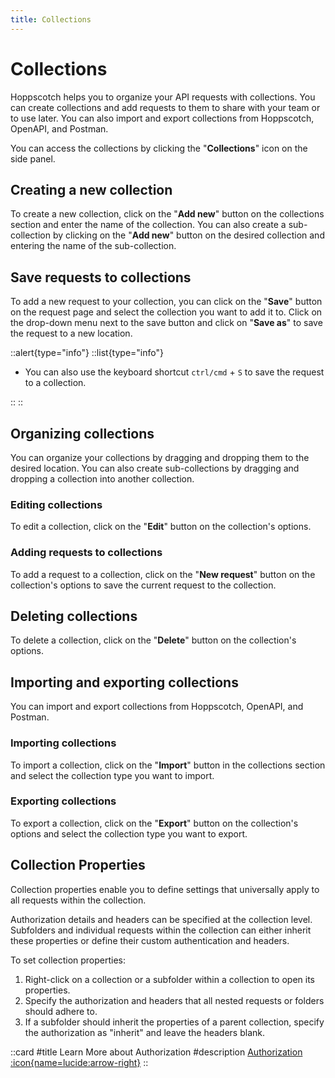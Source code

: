 ```yaml
---
title: Collections
---
```


# Collections

Hoppscotch helps you to organize your API requests with collections. You can create collections and add requests to them to share with your team or to use later. You can also import and export collections from Hoppscotch, OpenAPI, and Postman.

<ZoomableImage src="features/collections" extension="png" alt="Hoppscotch Collections" />

You can access the collections by clicking the "**Collections**" icon on the side panel.

## Creating a new collection

To create a new collection, click on the "**Add new**" button on the collections section and enter the name of the collection. You can also create a sub-collection by clicking on the "**Add new**" button on the desired collection and entering the name of the sub-collection.

## Save requests to collections

To add a new request to your collection, you can click on the "**Save**" button on the request page and select the collection you want to add it to. Click on the drop-down menu next to the save button and click on "**Save as**" to save the request to a new location.

::alert{type="info"}
::list{type="info"}

- You can also use the keyboard shortcut <kbd>`ctrl/cmd`</kbd> + <kbd>`S`</kbd> to save the request to a collection.

::
::

## Organizing collections

You can organize your collections by dragging and dropping them to the desired location. You can also create sub-collections by dragging and dropping a collection into another collection.

### Editing collections

To edit a collection, click on the "**Edit**" button on the collection's options.

### Adding requests to collections

To add a request to a collection, click on the "**New request**" button on the collection's options to save the current request to the collection.

## Deleting collections

To delete a collection, click on the "**Delete**" button on the collection's options.

## Importing and exporting collections

You can import and export collections from Hoppscotch, OpenAPI, and Postman.

### Importing collections

To import a collection, click on the "**Import**" button in the collections section and select the collection type you want to import.

### Exporting collections

To export a collection, click on the "**Export**" button on the collection's options and select the collection type you want to export.

## Collection Properties

Collection properties enable you to define settings that universally apply to all requests within the collection.

Authorization details and headers can be specified at the collection level. Subfolders and individual requests within the collection can either inherit these properties or define their custom authentication and headers.

To set collection properties:

1. Right-click on a collection or a subfolder within a collection to open its properties.
2. Specify the authorization and headers that all nested requests or folders should adhere to.
3. If a subfolder should inherit the properties of a parent collection, specify the authorization as "inherit" and leave the headers blank.

::card
#title
Learn More about Authorization
#description
[Authorization :icon{name=lucide:arrow-right}](/documentation/features/authorization)
::